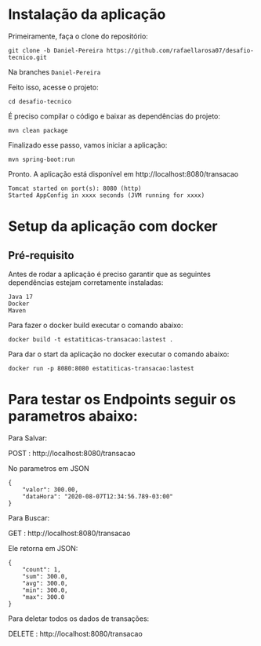 # Instalação da aplicação

Primeiramente, faça o clone do repositório:
```
git clone -b Daniel-Pereira https://github.com/rafaellarosa07/desafio-tecnico.git
```
Na branches ``Daniel-Pereira``

Feito isso, acesse o projeto:
```
cd desafio-tecnico
```
É preciso compilar o código e baixar as dependências do projeto:
```
mvn clean package
```
Finalizado esse passo, vamos iniciar a aplicação:
```
mvn spring-boot:run
```
Pronto. A aplicação está disponível em http://localhost:8080/transacao
```
Tomcat started on port(s): 8080 (http)
Started AppConfig in xxxx seconds (JVM running for xxxx)
```

# Setup da aplicação com docker

## Pré-requisito

Antes de rodar a aplicação é preciso garantir que as seguintes dependências estejam corretamente instaladas:

```
Java 17
Docker
Maven
```

Para fazer o docker build executar o comando abaixo:
```
docker build -t estatiticas-transacao:lastest .
```
Para dar o start da aplicação no docker executar o comando abaixo:
```
docker run -p 8080:8080 estatiticas-transacao:lastest
```

# Para testar os Endpoints seguir os parametros abaixo:

Para Salvar:

POST : http://localhost:8080/transacao

No parametros em JSON

```
{
    "valor": 300.00,
    "dataHora": "2020-08-07T12:34:56.789-03:00"
}
```

Para Buscar:

GET : http://localhost:8080/transacao

Ele retorna em JSON:

```
{
    "count": 1,
    "sum": 300.0,
    "avg": 300.0,
    "min": 300.0,
    "max": 300.0
}
```

Para deletar todos os dados de transações:

DELETE : http://localhost:8080/transacao

